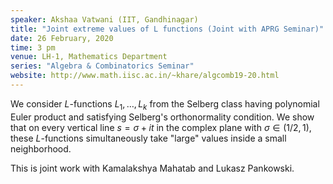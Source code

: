 ```yaml
---
speaker: Akshaa Vatwani (IIT, Gandhinagar)
title: "Joint extreme values of L functions (Joint with APRG Seminar)"
date: 26 February, 2020
time: 3 pm
venue: LH-1, Mathematics Department
series: "Algebra & Combinatorics Seminar"
website: http://www.math.iisc.ac.in/~khare/algcomb19-20.html
---
```


We consider  $L$-functions $L_1,\ldots,L_k$ from the Selberg
class having polynomial Euler product and satisfying Selberg's
orthonormality condition. We show that on every vertical line
$s=\sigma+it$ in the complex plane with $\sigma \in(1/2,1)$,
these $L$-functions simultaneously take "large" values  inside
a small neighborhood.

This is joint work with Kamalakshya Mahatab and Lukasz Pankowski. 
